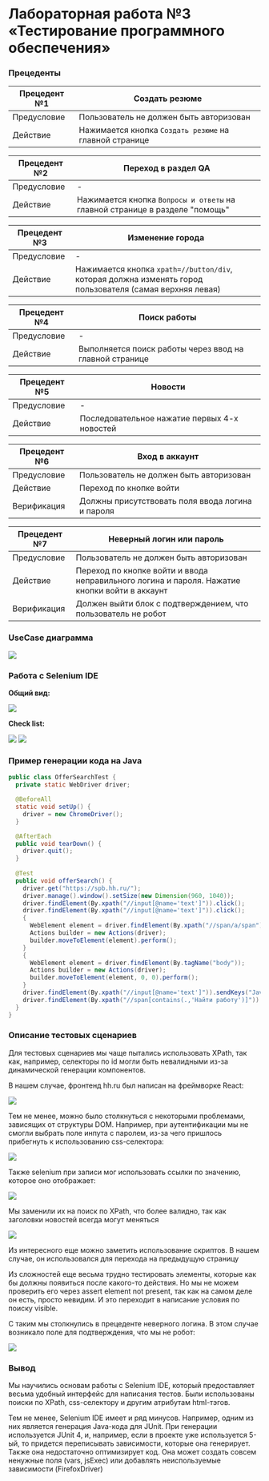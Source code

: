 # Лабораторная работа №3 <br> &laquo;Тестирование программного обеспечения&raquo;

### Прецеденты

| Прецедент №1 | Создать резюме|
| ---- | ---- |
| Предусловие | Пользователь не должен быть авторизован |
| Действие | Нажимается кнопка `Создать резюме` на главной странице |

| Прецедент №2 | Переход в раздел QA|
| ---- | ---- |
| Предусловие | - |
| Действие | Нажимается кнопка `Вопросы и ответы` на главной странице в разделе "помощь" |

| Прецедент №3 | Изменение города |
| ---- | ---- |
| Предусловие | - |
| Действие | Нажимается кнопка `xpath=//button/div`, которая должна изменять город пользователя (самая верхняя левая) |

| Прецедент №4 | Поиск работы |
| ---- | ---- |
| Предусловие | - |
| Действие | Выполняется поиск работы через ввод на главной странице |

| Прецедент №5 | Новости |
| ---- | ---- |
| Предусловие | - |
| Действие | Последовательное нажатие первых 4-х новостей |

| Прецедент №6 | Вход в аккаунт |
| ---- | ---- |
| Предусловие | Пользователь не должен быть авторизован |
| Действие | Переход по кнопке войти |
| Верификация | Должны присутствовать поля ввода логина и пароля |

| Прецедент №7 | Неверный логин или пароль |
| ---- | ---- |
| Предусловие | Пользователь не должен быть авторизован |
| Действие | Переход по кнопке войти и ввода неправильного логина и пароля. Нажатие кнопки войти в аккаунт |
| Верификация | Должен выйти блок с подтверждением, что пользователь не робот |

### UseCase диаграмма

![](Lab3/hh_useCase.jpg)

### Работа с Selenium IDE

**Общий вид:**

![](Lab3/selenium-ide-example.png)

**Check list:**

![](Lab3/selenium-checklist.png)
![](Lab3/selenium-fail-auth-checklist.png)


### Пример генерации кода на Java
```java
public class OfferSearchTest {
  private static WebDriver driver;

  @BeforeAll
  static void setUp() {
    driver = new ChromeDriver();
  }

  @AfterEach
  public void tearDown() {
    driver.quit();
  }
  
  @Test
  public void offerSearch() {
    driver.get("https://spb.hh.ru/");
    driver.manage().window().setSize(new Dimension(960, 1040));
    driver.findElement(By.xpath("//input[@name='text']")).click();
    driver.findElement(By.xpath("//input[@name='text']")).click();
    {
      WebElement element = driver.findElement(By.xpath("//span/a/span"));
      Actions builder = new Actions(driver);
      builder.moveToElement(element).perform();
    }
    {
      WebElement element = driver.findElement(By.tagName("body"));
      Actions builder = new Actions(driver);
      builder.moveToElement(element, 0, 0).perform();
    }
    driver.findElement(By.xpath("//input[@name='text']")).sendKeys("Java");
    driver.findElement(By.xpath("//span[contains(.,'Найти работу')]")).click();
  }
}

```

### Описание тестовых сценариев

Для тестовых сценариев мы чаще пытались использовать XPath, так как, например, селекторы по
id могли быть невалидными из-за динамической генерации компонентов.

В нашем случае, фронтенд hh.ru был написан на фреймворке React:

![](Lab3/selenium-example-react-usage.png)

Тем не менее, можно было столкнуться с некоторыми проблемами, зависящих от структуры DOM.
Например, при аутентификации мы не смогли выбрать поле инпута с паролем, из-за чего пришлось 
прибегнуть к использованию css-селектора:

![](Lab3/selenium-password-input-example.png)

Также selenium при записи мог использовать ссылки по значению, которое оно отображает:

![](Lab3/selenium-example-linkvalue-usage.png)

Мы заменили их на поиск по XPath, что более валидно, так как заголовки новостей всегда могут меняться

![](Lab3/selenium-xpath-replacement-example.png)

Из интересного еще можно заметить использование скриптов. 
В нашем случае, он использовался для перехода на предыдущую страницу

Из сложностей еще весьма трудно тестировать элементы, которые как бы должны появиться после
какого-то действия. Но мы не можем проверить его через assert element not present, так как на самом деле
он есть, просто невидим. И это переходит в написание условия по поиску visible.

С таким мы столкнулись в прецеденте неверного логина. В этом случае возникало поле для подтверждения, что мы не робот:

![](Lab3/selenium-captcha-example.png)

### Вывод

Мы научились основам работы с Selenium IDE, который предоставляет весьма удобный интерфейс для написания тестов. Были 
использованы поиски по XPath, css-селектору и другим атрибутам html-тэгов.

Тем не менее, Selenium IDE имеет и ряд минусов. Например, одним из них является генерация Java-кода для JUnit.
При генерации используется JUnit 4, и, например, если в проекте уже используется 5-ый, то придется переписывать зависимости,
которые она генерирует. Также она недостаточно оптимизирует код. Она может создать совсем ненужные поля (vars, jsExec) или добавлять
неиспользуемые зависимости (FirefoxDriver)
